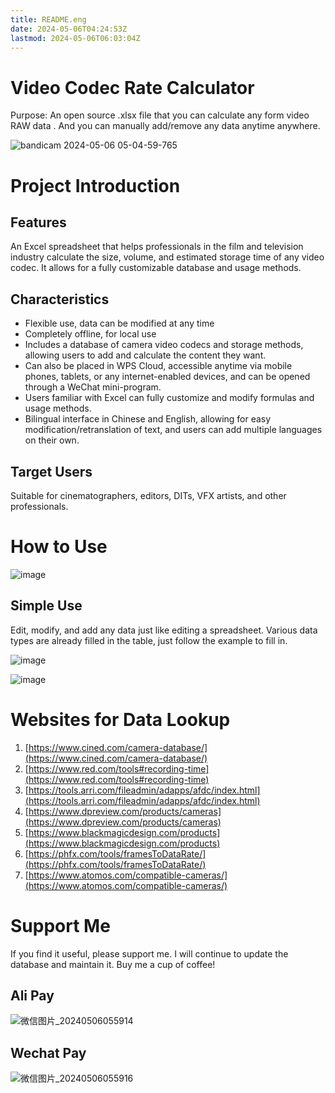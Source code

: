 ```yaml
---
title: README.eng
date: 2024-05-06T04:24:53Z
lastmod: 2024-05-06T06:03:04Z
---
```


# Video Codec Rate Calculator

Purpose: An open source .xlsx file that you can calculate any form video RAW data . And you can manually add/remove any data anytime anywhere.

​![bandicam 2024-05-06 05-04-59-765](assets/bandicam%202024-05-06%2005-04-59-765-20240506050709-gcu8upv.gif)​

# Project Introduction

## Features

An Excel spreadsheet that helps professionals in the film and television industry calculate the size, volume, and estimated storage time of any video codec. It allows for a fully customizable database and usage methods.

## Characteristics

* Flexible use, data can be modified at any time
* Completely offline, for local use
* Includes a database of camera video codecs and storage methods, allowing users to add and calculate the content they want.
* Can also be placed in WPS Cloud, accessible anytime via mobile phones, tablets, or any internet-enabled devices, and can be opened through a WeChat mini-program.
* Users familiar with Excel can fully customize and modify formulas and usage methods.
* Bilingual interface in Chinese and English, allowing for easy modification/retranslation of text, and users can add multiple languages on their own.

## Target Users

Suitable for cinematographers, editors, DITs, VFX artists, and other professionals.

# How to Use

​![image](assets/image-20240506050742-38qccfs.png)​

## Simple Use

Edit, modify, and add any data just like editing a spreadsheet. Various data types are already filled in the table, just follow the example to fill in.

​![image](assets/image-20240506050814-69w1gty.png)​

​![image](assets/image-20240506050845-z2lfhm8.png)​​​

# Websites for Data Lookup

1. [https://www.cined.com/camera-database/](https://www.cined.com/camera-database/)
2. [https://www.red.com/tools#recording-time](https://www.red.com/tools#recording-time)
3. [https://tools.arri.com/fileadmin/adapps/afdc/index.html](https://tools.arri.com/fileadmin/adapps/afdc/index.html)
4. [https://www.dpreview.com/products/cameras](https://www.dpreview.com/products/cameras)
5. [https://www.blackmagicdesign.com/products](https://www.blackmagicdesign.com/products)
6. [https://phfx.com/tools/framesToDataRate/](https://phfx.com/tools/framesToDataRate/)
7. [https://www.atomos.com/compatible-cameras/](https://www.atomos.com/compatible-cameras/)

# Support Me

If you find it useful, please support me. I will continue to update the database and maintain it. Buy me a cup of coffee!

## Ali Pay

​![微信图片_20240506055914](assets/微信图片_20240506055914-20240506060045-5c2dxx0.jpg)​

## Wechat Pay

​![微信图片_20240506055916](assets/微信图片_20240506055916-20240506060043-nhthf4j.jpg)​
